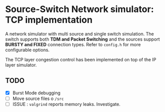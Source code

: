# Source-Switch Network simulator: TCP implementation
A network simulator with multi source and single switch simulation. The switch supports both **TDM and Packet Switching** and the sources support **BURSTY and FIXED** connection types. Refer to `config.h` for more configurable options.

The TCP layer congestion control has been implemented on top of the IP layer simulator.
## TODO
- [X] Burst Mode debugging
- [ ] Move source files o `/src`
- [ ] ISSUE : `valgrind` reports memory leaks. Investigate.
